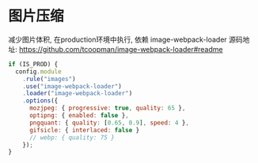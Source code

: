 # 图片压缩

减少图片体积, 在production环境中执行, 依赖 image-webpack-loader
源码地址: https://github.com/tcoopman/image-webpack-loader#readme

```js
if (IS_PROD) {
  config.module
    .rule("images")
    .use("image-webpack-loader")
    .loader("image-webpack-loader")
    .options({
      mozjpeg: { progressive: true, quality: 65 },
      optipng: { enabled: false },
      pngquant: { quality: [0.65, 0.9], speed: 4 },
      gifsicle: { interlaced: false }
      // webp: { quality: 75 }
    });
}
```